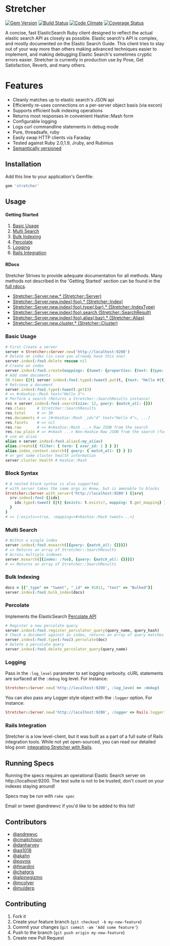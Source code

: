 # Stretcher

[![Gem Version](https://badge.fury.io/rb/stretcher.png)](http://badge.fury.io/rb/stretcher)
[![Build Status](https://travis-ci.org/PoseBiz/stretcher.png?branch=master)](https://travis-ci.org/PoseBiz/stretcher)
[![Code Climate](https://codeclimate.com/github/PoseBiz/stretcher.png)](https://codeclimate.com/github/PoseBiz/stretcher)
[![Coverage Status](https://coveralls.io/repos/PoseBiz/stretcher/badge.png)](https://coveralls.io/r/PoseBiz/stretcher)

A concise, fast ElasticSearch Ruby client designed to reflect the actual elastic search API as closely as possible. Elastic search's API is complex, and mostly documented on the Elastic Search Guide. This client tries to stay out of your way more than others making advanced techniques easier to implement, and making debugging Elastic Search's sometimes cryptic errors easier. Stretcher is currently in production use by Pose, Get Satisfaction, Reverb, and many others.

# Features

* Cleanly matches up to elastic search's JSON api
* Efficiently re-uses connections on a per-server object basis (via excon)
* Supports efficient bulk indexing operations
* Returns most responses in convenient Hashie::Mash form
* Configurable logging
* Logs curl commandline statements in debug mode
* Pure, threadsafe, ruby
* Easily swap HTTP clients via Faraday
* Tested against Ruby 2.0,1.9, Jruby, and Rubinius
* [Semantically versioned](http://semver.org/)

## Installation

Add this line to your application's Gemfile:

```ruby
gem 'stretcher'
```

## Usage

#### Getting Started

1. [Basic Usage](https://github.com/PoseBiz/stretcher#basic-usage)
1. [Multi Search](https://github.com/PoseBiz/stretcher#multi-search)
1. [Bulk Indexing](https://github.com/PoseBiz/stretcher#bulk-indexing)
1. [Percolate](https://github.com/PoseBiz/stretcher#percolate)
1. [Logging](https://github.com/PoseBiz/stretcher#logging)
1. [Rails Integration](https://github.com/PoseBiz/stretcher#rails-integration)

#### RDocs

Stretcher Strives to provide adequate documentation for all methods. Many methods not described in the 'Getting Started' section can be found in the [full rdocs](http://rdoc.info/github/stretcher/stretcher/master/frames).

* [Stretcher::Server.new.* (Stretcher::Server)](http://rdoc.info/github/stretcher/stretcher/master/Stretcher/Server)
* [Stretcher::Server.new.index(:foo).* (Stretcher::Index)](http://rdoc.info/github/stretcher/stretcher/master/Stretcher/Index)
* [Stretcher::Server.new.index(:foo).type(:bar).* (Stretcher::IndexType)](http://rdoc.info/github/stretcher/stretcher/master/Stretcher/IndexType)
* [Stretcher::Server.new.index(:foo).search (Stretcher::SearchResult)](http://rdoc.info/github/stretcher/stretcher/master/Stretcher/SearchResults)
* [Stretcher::Server.new.index(:foo).alias(:baz).* (Stretcher::Alias)](http://rdoc.info/github/stretcher/stretcher/master/Stretcher/Alias)
* [Stretcher::Server.new.cluster.* (Stretcher::Cluster)](http://rdoc.info/github/stretcher/stretcher/master/Stretcher/Cluster)

### Basic Usage

```ruby
# First Create a server
server = Stretcher::Server.new('http://localhost:9200')
# Delete an index (in case you already have this one)
server.index(:foo).delete rescue nil
# Create an index
server.index(:foo).create(mappings: {tweet: {properties: {text: {type: 'string'}}}})
# Add some documents
30.times {|t| server.index(:foo).type(:tweet).put(t, {text: "Hello #{t}"}) }
# Retrieve a document
server.index(:foo).type(:tweet).get(3)
# => #<Hashie::Mash text="Hello 3">
# Perform a search (Returns a Stretcher::SearchResults instance)
res = server.index(:foo).search(size: 12, query: {match_all: {}})
res.class     # Stretcher::SearchResults
res.total     # => 30
res.documents # => [#<Hashie::Mash _id="4" text="Hello 4">, ...]
res.facets    # => nil
res.raw       # => #<Hashie::Mash ...> Raw JSON from the search
res.raw_plain # => #<Hash ...> Non-Hashie Raw JSON from the search (fastest)
# use an alias
alias = server.index(:foo).alias(:my_alias)
alias.create({ filter: { term: { user_id: 1 } } })
alias.index_context.search({ query: { match_all: {} } })
# or get some cluster health information
server.cluster.health # Hashie::Mash
```

### Block Syntax

```ruby
# A nested block syntax is also supported.
# with_server takes the same args as #new, but is amenable to blocks
Stretcher::Server.with_server('http://localhost:9200') {|srv|
  srv.index(:foo) {|idx|
    idx.type(:tweet) {|t| {exists: t.exists?, mapping: t.get_mapping} }
  }
}
# => {:exists=>true, :mapping=>#<Hashie::Mash tweet=...>}
```

### Multi Search

```ruby
# Within a single index
server.index(:foo).msearch([{query: {match_all: {}}}])
# => Returns an array of Stretcher::SearchResults
# Across multiple indexes
server.msearch([{index: :foo}, {query: {match_all: {}}}])
# => Returns an array of Stretcher::SearchResults
```

### Bulk Indexing

```ruby
docs = [{"_type" => "tweet", "_id" => 91011, "text" => "Bulked"}]
server.index(:foo).bulk_index(docs)
```

### Percolate

Implements the ElasticSearch [Percolate API](http://www.elasticsearch.org/guide/reference/api/percolate/)

```ruby
# Register a new percolate query
server.index(:foo).register_percolator_query(query_name, query_hash)
# Check a document against an index, returns an array of query matches
server.index(:foo).type(:foo1).percolate(doc)
# Delete a percolate query
server.index(:foo).delete_percolator_query(query_name)
```

### Logging

Pass in the `:log_level` parameter to set logging verbosity. cURL statements are surfaced at the `:debug` log level. For instance:

```ruby
Stretcher::Server.new('http://localhost:9200', :log_level => :debug)
```

You can also pass any Logger style object with the `:logger` option. For instance:

```ruby
Stretcher::Server.new('http://localhost:9200', :logger => Rails.logger)
```

### Rails Integration

Stretcher is a low level-client, but it was built as a part of a full suite of Rails integration tools.
While not yet open-sourced, you can read our detailed blog post: [integrating Stretcher with Rails](http://blog.andrewvc.com/elasticsearch-rails-stretcher-at-pose).

## Running Specs

Running the specs requires an operational Elastic Search server on http://localhost:9200.
The test suite is not to be trusted, don't count on your indexes staying around!

Specs may be run with `rake spec`

Email or tweet @andrewvc if you'd like to be added to this list!

## Contributors

* [@andrewvc](https://github.com/andrewvc)
* [@cmaitchison](https://github.com/cmaitchison)
* [@danharvey](https://github.com/danharvey)
* [@aq1018](https://github.com/aq1018)
* [@akahn](https://github.com/akahn)
* [@psynix](https://github.com/psynix)
* [@fmardini](https://github.com/fmardini)
* [@chatgris](https://github.com/chatgris)
* [@alpinegizmo](https://github.com/alpinegizmo)
* [@mcolyer](https://github.com/mcolyer)
* [@mulderp](https://github.com/mulderp)

## Contributing

1. Fork it
2. Create your feature branch (`git checkout -b my-new-feature`)
3. Commit your changes (`git commit -am 'Add some feature'`)
4. Push to the branch (`git push origin my-new-feature`)
5. Create new Pull Request
